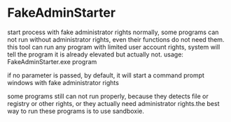 # FakeAdminStarter
start process with fake administrator rights
normally, some programs can not run without administrator rights, even their functions do not need them.
this tool can run any program with limited user account rights, system will tell the program it is already elevated but actually not.
usage:
FakeAdminStarter.exe program

if no parameter is passed, by default, it will start a command prompt windows with fake administrator rights

some programs still can not run properly, because they detects file or registry or other rights, or they actually need administrator rights.the best way to run these programs is to use sandboxie.